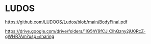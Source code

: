 # LUDOS
 https://github.com/LUDOOS/Ludos/blob/main/BodyFinal.pdf
 
 https://drive.google.com/drive/folders/1IG5hY9fCJ_ClhQzny2jU0RcZ-gWHR7Am?usp=sharing
